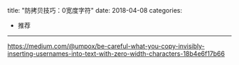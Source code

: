 title: "防拷贝技巧：0宽度字符"
date: 2018-04-08
categories:
- 推荐
---

https://medium.com/@umpox/be-careful-what-you-copy-invisibly-inserting-usernames-into-text-with-zero-width-characters-18b4e6f17b66

